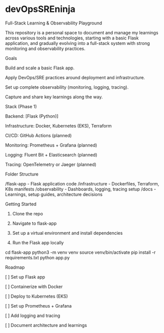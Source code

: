 # devOpsSREninja

Full-Stack Learning & Observability Playground

This repository is a personal space to document and manage my learnings across various tools and technologies, starting with a basic Flask application, and gradually evolving into a full-stack system with strong monitoring and observability practices.

Goals

Build and scale a basic Flask app.

Apply DevOps/SRE practices around deployment and infrastructure.

Set up complete observability (monitoring, logging, tracing).

Capture and share key learnings along the way.


Stack (Phase 1)

Backend: [Flask (Python)]

Infrastructure: Docker, Kubernetes (EKS), Terraform

CI/CD: GitHub Actions (planned)

Monitoring: Prometheus + Grafana (planned)

Logging: Fluent Bit + Elasticsearch (planned)

Tracing: OpenTelemetry or Jaeger (planned)


Folder Structure

/flask-app       - Flask application code
/infrastructure  - Dockerfiles, Terraform, K8s manifests
/observability   - Dashboards, logging, tracing setup
/docs            - Learnings, setup guides, architecture decisions

Getting Started

1. Clone the repo


2. Navigate to flask-app


3. Set up a virtual environment and install dependencies


4. Run the Flask app locally



cd flask-app
python3 -m venv venv
source venv/bin/activate
pip install -r requirements.txt
python app.py

Roadmap

[ ] Set up Flask app

[ ] Containerize with Docker

[ ] Deploy to Kubernetes (EKS)

[ ] Set up Prometheus + Grafana

[ ] Add logging and tracing

[ ] Document architecture and learnings